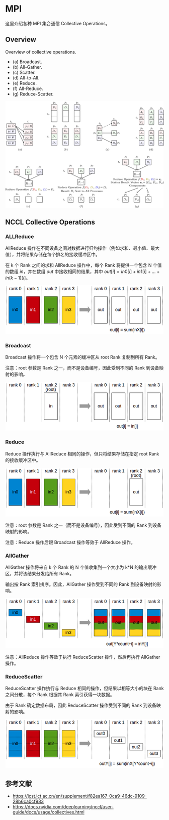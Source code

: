 # MPI 

这里介绍各种 MPI 集合通信 Collective Operations。


## Overview

Overview of collective operations. 
- (a) Broadcast. 
- (b) All-Gather.
- (c) Scatter.
- (d) All-to-All.
- (e) Reduce.
- (f) All-Reduce.
- (g) Reduce-Scatter.

![](./assets/10.1007-s11390-023-2894-6-Figure2.jpg)


## NCCL Collective Operations

### ALLReduce

AllReduce 操作在不同设备之间对数据进行归约操作（例如求和、最小值、最大值），并将结果存储在每个排名的接收缓冲区中。

在 k 个 Rank 之间的求和 AllReduce 操作中，每个 Rank 将提供一个包含 N 个值的数组 $in$，并在数组 $out$ 中接收相同的结果，其中 $out[i] = in0[i] + in1[i] + ... + in(k-1)[i]$。

![](./assets/nccl_allreduce.png)

### Broadcast

Broadcast 操作将一个包含 N 个元素的缓冲区从 root Rank 复制到所有 Rank。

注意：root 参数是 Rank 之一，而不是设备编号，因此受到不同的 Rank 到设备映射的影响。

![](./assets/nccl_broadcast.png)

### Reduce

Reduce 操作执行与 AllReduce 相同的操作，但只将结果存储在指定 root Rank 的接收缓冲区中。

![](./assets/nccl_reduce.png)

注意：root 参数是 Rank 之一（而不是设备编号），因此受到不同的 Rank 到设备映射的影响。

注意：Reduce 操作后跟 Broadcast 操作等效于 AllReduce 操作。


### AllGather

AllGather 操作将来自 k 个 Rank 的 N 个值收集到一个大小为 k*N 的输出缓冲区，并将该结果分发给所有 Rank。

输出按 Rank 索引排序。因此，AllGather 操作受到不同的 Rank 到设备映射的影响。

![](./assets/nccl_allgather.png)

注意：AllReduce 操作等效于执行 ReduceScatter 操作，然后再执行 AllGather 操作。

### ReduceScatter

ReduceScatter 操作执行与 Reduce 相同的操作，但结果以相等大小的块在 Rank 之间分散，每个 Rank 根据其 Rank 索引获得一块数据。

由于 Rank 确定数据布局，因此 ReduceScatter 操作受到不同的 Rank 到设备映射的影响。

![](./assets/nccl_reducescatter.png)



## 参考文献
- https://jcst.ict.ac.cn/en/supplement/f82ea167-0ca9-46dc-9109-28b6ca0cf983
- https://docs.nvidia.com/deeplearning/nccl/user-guide/docs/usage/collectives.html
